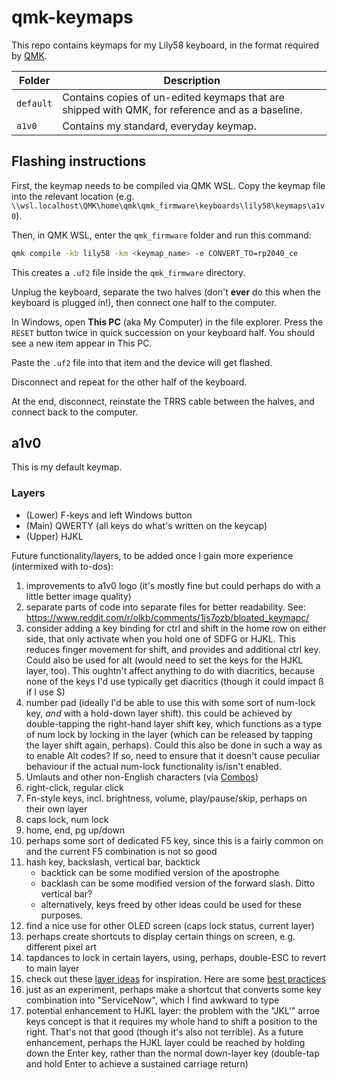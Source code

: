 # qmk-keymaps

This repo contains keymaps for my Lily58 keyboard, in the format required by [QMK](https://qmk.fm/).

| Folder    | Description |
| --------- | ----------- |
| `default` | Contains copies of un-edited keymaps that are shipped with QMK, for reference and as a baseline. |
| `a1v0`    | Contains my standard, everyday keymap. |

## Flashing instructions

First, the keymap needs to be compiled via QMK WSL. Copy the keymap file into the relevant location (e.g. `\\wsl.localhost\QMK\home\qmk\qmk_firmware\keyboards\lily58\keymaps\a1v0`).

Then, in QMK WSL, enter the `qmk_firmware` folder and run this command:

```bash
qmk compile -kb lily58 -km <keymap_name> -e CONVERT_TO=rp2040_ce
```

This creates a `.uf2` file inside the `qmk_firmware` directory.

Unplug the keyboard, separate the two halves (don't **ever** do this when the keyboard is plugged in!), then connect one half to the computer.

In Windows, open **This PC** (aka My Computer) in the file explorer. Press the `RESET` button twice in quick succession on your keyboard half. You should see a new item appear in This PC.

Paste the `.uf2` file into that item and the device will get flashed.

Disconnect and repeat for the other half of the keyboard.

At the end, disconnect, reinstate the TRRS cable between the halves, and connect back to the computer.

## a1v0

This is my default keymap.

### Layers

- (Lower) F-keys and left Windows button
- (Main) QWERTY (all keys do what's written on the keycap)
- (Upper) HJKL

Future functionality/layers, to be added once I gain more experience (intermixed with to-dos):

1. improvements to a1v0 logo (it's mostly fine but could perhaps do with a little better image quality)
2. separate parts of code into separate files for better readability. See: <https://www.reddit.com/r/olkb/comments/1js7ozb/bloated_keymapc/>
3. consider adding a key binding for ctrl and shift in the home row on either side, that only activate when you hold one of SDFG or HJKL. This reduces finger movement for shift, and provides and additional ctrl key. Could also be used for alt (would need to set the keys for the HJKL layer, too). This oughtn't affect anything to do with diacritics, because none of the keys I'd use typically get diacritics (though it could impact ß if I use S)
4. number pad (ideally I'd be able to use this with some sort of num-lock key, _and_ with a hold-down layer shift). this could be achieved by double-tapping the right-hand layer shift key, which functions as a type of num lock by locking in the layer (which can be released by tapping the layer shift again, perhaps). Could this also be done in such a way as to enable Alt codes? If so, need to ensure that it doesn't cause peculiar behaviour if the actual num-lock functionality is/isn't enabled.
5. Umlauts and other non-English characters (via [Combos](https://docs.qmk.fm/features/combo))
6. right-click, regular click
7. Fn-style keys, incl. brightness, volume, play/pause/skip, perhaps on their own layer
8. caps lock, num lock
9. home, end, pg up/down
10. perhaps some sort of dedicated F5 key, since this is a fairly common on and the current F5 combination is not so good
11. hash key, backslash, vertical bar, backtick
    - backtick can be some modified version of the apostrophe
    - backlash can be some modified version of the forward slash. Ditto vertical bar?
    - alternatively, keys freed by other ideas could be used for these purposes.
12. find a nice use for other OLED screen (caps lock status, current layer)
13. perhaps create shortcuts to display certain things on screen, e.g. different pixel art
14. tapdances to lock in certain layers, using, perhaps, double-ESC to revert to main layer
15. check out these [layer ideas](https://www.reddit.com/r/MechanicalKeyboards/comments/qootbl/first_keyboard_with_layers_any_inspiration_for/) for inspiration. Here are some [best practices](https://www.reddit.com/r/KeyboardLayouts/comments/rm5ro8/layouts_layers_best_practices_inspirations_etc/)
16. just as an experiment, perhaps make a shortcut that converts some key combination into "ServiceNow", which I find awkward to type
17. potential enhancement to HJKL layer: the problem with the "JKL'" arroe keys concept is that it requires my whole hand to shift a position to the right. That's not that good (though it's also not terrible). As a future enhancement, perhaps the HJKL layer could be reached by holding down the Enter key, rather than the normal down-layer key (double-tap and hold Enter to achieve a sustained carriage return)

